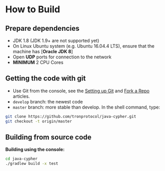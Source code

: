# How to Build

## Prepare dependencies

* JDK 1.8 (JDK 1.9+ are not supported yet)
* On Linux Ubuntu system (e.g. Ubuntu 16.04.4 LTS), ensure that the machine has [__Oracle JDK 8__]
* Open **UDP** ports for connection to the network
* **MINIMUM** 2 CPU Cores

## Getting the code with git

* Use Git from the console, see the [Setting up Git](https://help.github.com/articles/set-up-git/) and [Fork a Repo](https://help.github.com/articles/fork-a-repo/) articles.
* `develop` branch: the newest code 
* `master` branch: more stable than develop.
In the shell command, type:
```bash
git clone https://github.com/tronprotocol/java-cypher.git
git checkout -t origin/master
```

## Building from source code

**Building using the console:**

```bash
cd java-cypher
./gradlew build -x test
```
